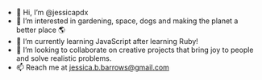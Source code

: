 - 👋 Hi, I’m @jessicapdx
- 👀 I’m interested in gardening, space, dogs and making the planet a better place 🌎
- 🌱 I’m currently learning JavaScript after learning Ruby!
- 💞️ I’m looking to collaborate on creative projects that bring joy to people and solve realistic problems.
- 📫 Reach me at jessica.b.barrows@gmail.com

<!---
jessicapdx/jessicapdx is a ✨ special ✨ repository because its `README.md` (this file) appears on your GitHub profile.
You can click the Preview link to take a look at your changes.
--->

